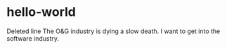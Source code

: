 # hello-world
Deleted line
The O&G industry is dying a slow death. 
I want to get into the software industry.

